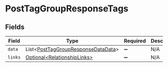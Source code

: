 # PostTagGroupResponseTags


## Fields

| Field                                                                                          | Type                                                                                           | Required                                                                                       | Description                                                                                    |
| ---------------------------------------------------------------------------------------------- | ---------------------------------------------------------------------------------------------- | ---------------------------------------------------------------------------------------------- | ---------------------------------------------------------------------------------------------- |
| `data`                                                                                         | List\<[PostTagGroupResponseDataData](../../models/components/PostTagGroupResponseDataData.md)> | :heavy_minus_sign:                                                                             | N/A                                                                                            |
| `links`                                                                                        | [Optional\<RelationshipLinks>](../../models/components/RelationshipLinks.md)                   | :heavy_minus_sign:                                                                             | N/A                                                                                            |